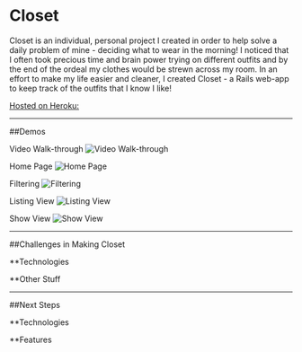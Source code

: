 **Closet**
==============

Closet is an individual, personal project I created in order to help solve a daily problem of mine - deciding what to wear in the morning! I noticed that I often took precious time and brain power trying on different outfits and by the end of the ordeal my clothes would be strewn across my room. In an effort to make my life easier and cleaner, I created Closet - a Rails web-app to keep track of the outfits that I know I like!

[Hosted on Heroku: ](http://nm-closet.herokuapp.com/) 

***

##Demos 

Video Walk-through
![Video Walk-through](/app/assets/images/markdown_demo/Closet-Demo)

Home Page
![Home Page](/app/assets/images/markdown_demo/IMG_0057.jpg)

Filtering
![Filtering](/app/assets/images/markdown_demo/IMG_0058.jpg)

Listing View
![Listing View](/app/assets/images/markdown_demo/IMG_0059.jpg)

Show View
![Show View](/app/assets/images/markdown_demo/IMG_0060.jpg)

***

##Challenges in Making Closet

**Technologies

**Other Stuff

***

##Next Steps

**Technologies

**Features
